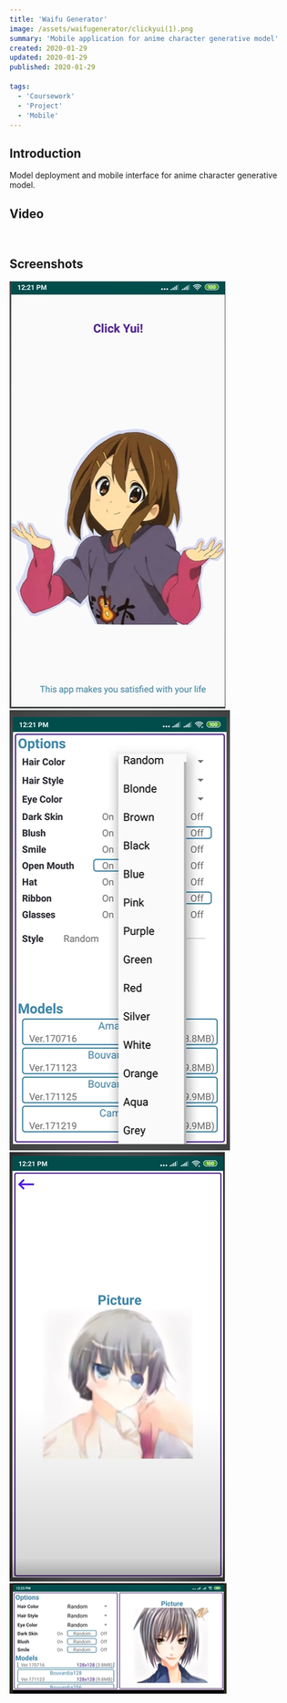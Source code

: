 ```yaml
---
title: 'Waifu Generator'
image: /assets/waifugenerator/clickyui(1).png 
summary: 'Mobile application for anime character generative model'
created: 2020-01-29
updated: 2020-01-29
published: 2020-01-29 

tags:
  - 'Coursework'
  - 'Project'
  - 'Mobile'
---
```



## Introduction
Model deployment and mobile interface for anime character generative model.
## Video

<script>
  import { YouTube } from 'sveltekit-embed'
</script>

<YouTube youTubeId="kVc64dJNmWA" />

<br />

## Screenshots
![alt text](/assets/waifugenerator/clickyui(1).png "Click Yui")
![alt text](/assets/waifugenerator/clickyui(2).png "Click Yui")
![alt text](/assets/waifugenerator/clickyui(3).png "Click Yui")
![alt text](/assets/waifugenerator/clickyui(4).png "Click Yui")


